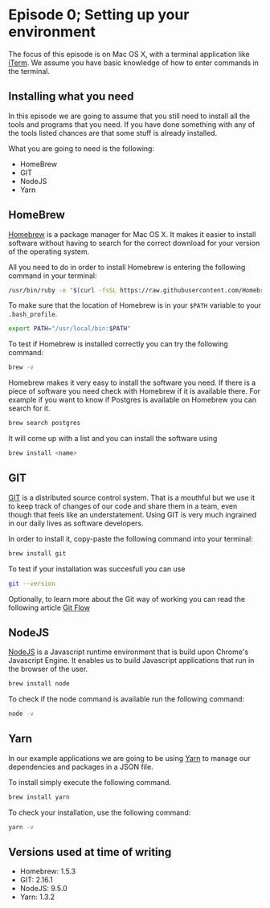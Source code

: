 # Episode 0; Setting up your environment
The focus of this episode is on Mac OS X, with a terminal application like [iTerm][iTerm]. We assume
you have basic knowledge of how to enter commands in the terminal.

## Installing what you need
In this episode we are going to assume that you still need to install all the tools and programs
that you need. If you have done something with any of the tools listed chances are that some stuff
is already installed.

What you are going to need is the following:
- HomeBrew
- GIT
- NodeJS
- Yarn

## HomeBrew
[Homebrew][homebrew] is a package manager for Mac OS X. It makes it easier to install software
without having to search for the correct download for your version of the operating system.

All you need to do in order to install Homebrew is entering the following command in your terminal:

```sh
/usr/bin/ruby -e "$(curl -fsSL https://raw.githubusercontent.com/Homebrew/install/master/install)"
```

To make sure that the location of Homebrew is in your `$PATH` variable to your `.bash_profile`.

```sh
export PATH="/usr/local/bin:$PATH"
```

To test if Homebrew is installed correctly you can try the following command:
```sh
brew -v
```

Homebrew makes it very easy to install the software you need. If there is a piece of software you
need check with Homebrew if it is available there. For example if you want to know if Postgres is
available on Homebrew you can search for it.

```sh
brew search postgres
```

It will come up with a list and you can install the software using

```sh
brew install <name>
```

## GIT
[GIT][git] is a distributed source control system. That is a mouthful but we use it to keep track of
changes of our code and share them in a team, even though that feels like an understatement. Using
GIT is very much ingrained in our daily lives as software developers.

In order to install it, copy-paste the following command into your terminal:
```sh
brew install git
```

To test if your installation was succesfull you can use
```sh
git --version
```

Optionally, to learn more about the Git way of working you can read the following article
[Git Flow](http://nvie.com/posts/a-successful-git-branching-model/)

## NodeJS
[NodeJS][nodejs] is a Javascript runtime environment that is build upon Chrome's Javascript Engine.
It enables us to build Javascript applications that run in the browser of the user.

```sh
brew install node
```

To check if the node command is available run the following command:

```sh
node -v
```

## Yarn
In our example applications we are going to be using [Yarn][yarn] to manage our dependencies and
packages in a JSON file.

To install simply execute the following command.

```sh
brew install yarn
```

To check your installation, use the following command:

```sh
yarn -v
```

## Versions used at time of writing

* Homebrew: 1.5.3
* GIT: 2.16.1
* NodeJS: 9.5.0
* Yarn: 1.3.2

[iTerm]: https://www.iterm2.com/
[homebrew]: https://brew.sh/
[git]: https://git-scm.com/
[nodejs]: https://nodejs.org/en/
[yarn]: https://yarnpkg.com/en/
